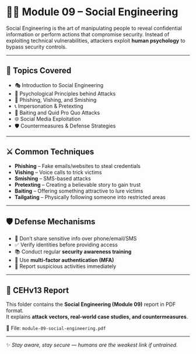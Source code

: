 # 🕵️‍♂️ Module 09 – Social Engineering  

Social Engineering is the art of manipulating people to reveal confidential information or perform actions that compromise security. Instead of exploiting technical vulnerabilities, attackers exploit **human psychology** to bypass security controls.  

---

## 📌 Topics Covered
- 🎭 Introduction to Social Engineering  
- 🧠 Psychological Principles behind Attacks  
- 📧 Phishing, Vishing, and Smishing  
- 📞 Impersonation & Pretexting  
- 🎁 Baiting and Quid Pro Quo Attacks  
- 🌐 Social Media Exploitation  
- 🛡️ Countermeasures & Defense Strategies  

---

## ⚔️ Common Techniques
- **Phishing** – Fake emails/websites to steal credentials  
- **Vishing** – Voice calls to trick victims  
- **Smishing** – SMS-based attacks  
- **Pretexting** – Creating a believable story to gain trust  
- **Baiting** – Offering something attractive to lure victims  
- **Tailgating** – Physically following someone into restricted areas  

---

## 🛡️ Defense Mechanisms
- 🚫 Don’t share sensitive info over phone/email/SMS  
- ✅ Verify identities before providing access  
- 📚 Conduct regular **security awareness training**  
- 🔑 Use **multi-factor authentication (MFA)**  
- 📢 Report suspicious activities immediately  

---

## 📖 CEHv13 Report
This folder contains the **Social Engineering (Module 09)** report in PDF format.  
It explains **attack vectors, real-world case studies, and countermeasures**.  

📂 File: `module-09-social-engineering.pdf`

---
✨ *Stay aware, stay secure — humans are the weakest link if untrained.*


